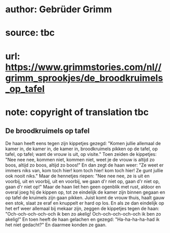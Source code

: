 # author: Gebrüder Grimm
# source: tbc
# url: https://www.grimmstories.com/nl//grimm_sprookjes/de_broodkruimels_op_tafel
# note: copyright of translation tbc

## De broodkruimels op tafel 

De haan heeft eens tegen zijn kippetjes gezegd: "Komen jullie allemaal
de kamer in, de kamer in, de kamer in, broodkruimels pikken op de tafel,
op tafel, op tafel; want de vrouw is uit, op visite." Toen zeiden de
kippetjes: "Nee nee nee, kommen niet, kommen niet, weet je de vrouw is
altijd zo boos, altijd zo boos, altijd zo boos!" En dan zegt de haan
weer: "Ze weet er immers niks van, kom toch hier! kom toch hier! kom
toch hier! Ze gunt jullie ook nooit niks." Maar de hennetjes riepen:
"Nee nee nee, ze is uit en voorbij, uit en voorbij, uit en voorbij, we
gaan d'r niet op, gaan d'r niet op, gaan d'r niet op!" Maar de haan
liet hen geen ogenblik met rust, aldoor en overal joeg hij de kippen op,
tot ze eindelijk de kamer zijn binnen gegaan en op tafel de kruimels
zijn gaan pikken. Juist komt de vrouw thuis, haalt gauw een stok, slaat
ze eraf en knuppelt er hard op los. En als ze dan eindelijk op het erf
weer allemaal bij mekaar zijn, zeggen de kippetjes tegen de haan:
"Och-och-och-och-och ik ben zo akelig! Och-och-och-och-och ik ben zo
akelig!" En toen heeft de haan gelachen en gezegd: "Ha-ha-ha-ha-had ik
het niet gedacht?" En daarmee konden ze gaan.
